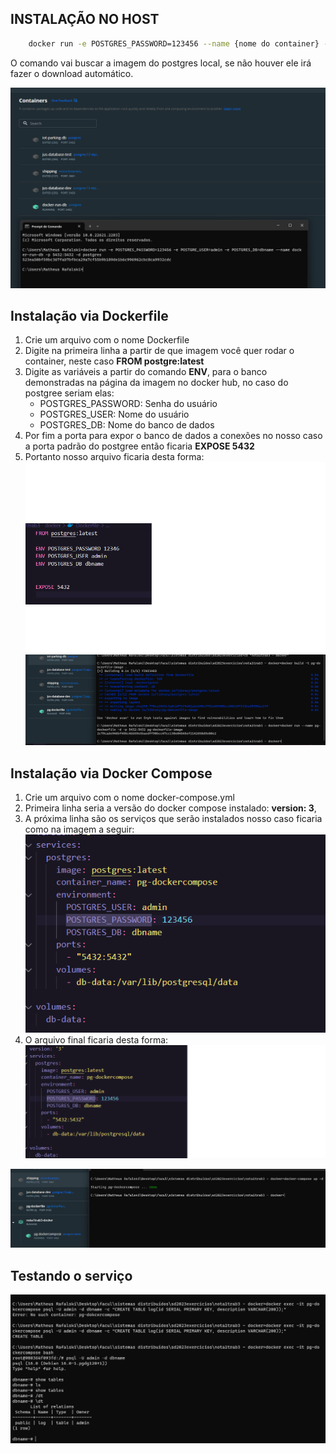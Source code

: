 ## INSTALAÇÃO NO HOST
```bash 
    docker run -e POSTGRES_PASSWORD=123456 --name {nome do container} -p 5432:5432 -d postgres
```
O comando vai buscar a imagem do postgres local, se não houver ele irá fazer o download automático.

![Rodando o container pelo comando](docker-run.png)

## Instalação via Dockerfile
1. Crie um arquivo com o nome Dockerfile
2. Digite na primeira linha a partir de que imagem você quer rodar o container, neste caso **FROM postgre:latest**
3. Digite as variáveis a partir do comando **ENV**, para o banco demonstradas na página da imagem no docker hub, no caso do postgree seriam elas:
    * POSTGRES_PASSWORD: Senha do usuário
    * POSTGRES_USER: Nome do usuário
    * POSTGRES_DB: Nome do banco de dados
4. Por fim a porta para expor o banco de dados a conexões no nosso caso a porta padrão do postgree então ficaria **EXPOSE 5432**
5. Portanto nosso arquivo ficaria desta forma:   ![dockerfile image](Dockerfile.png)  ![Rodando o container com Dockerfile](dockerfile-run.png)

## Instalação via Docker Compose
1. Crie um arquivo com o nome docker-compose.yml
2. Primeira linha seria a versão do docker compose instalado: **version: 3**,
3. A próxima linha são os serviços que serão instalados nosso caso ficaria como na imagem a seguir:
![Serviços](services.png)
4. O arquivo final ficaria desta forma:  ![Arquivo docker-compose.yml final](docker-compose.png)

![Rodando o container com docker-compose](docker-compose-run.png)


## Testando o serviço

![Testando o serviço](testandoServico.png)